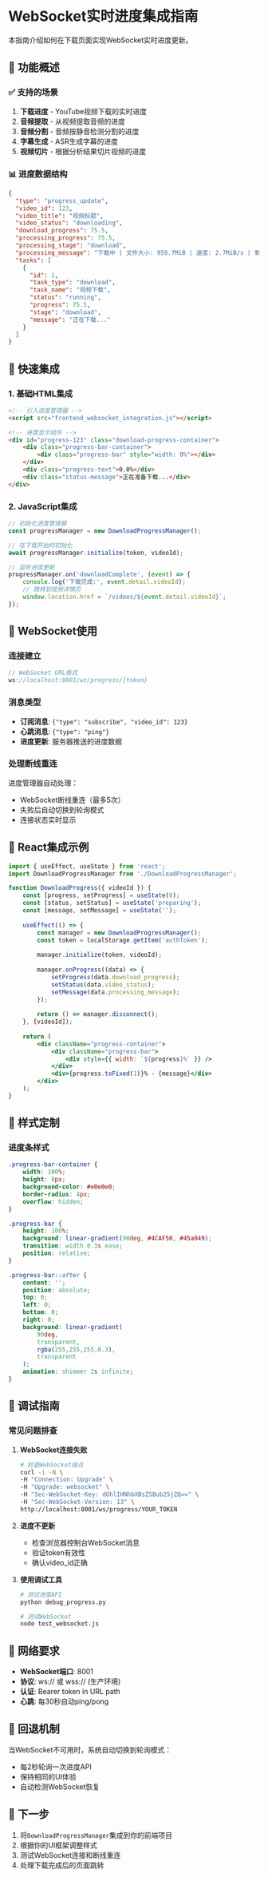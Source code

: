 # WebSocket实时进度集成指南

本指南介绍如何在下载页面实现WebSocket实时进度更新。

## 🎯 功能概述

### ✅ **支持的场景**
1. **下载进度** - YouTube视频下载的实时进度
2. **音频提取** - 从视频提取音频的进度
3. **音频分割** - 音频按静音检测分割的进度
4. **字幕生成** - ASR生成字幕的进度
5. **视频切片** - 根据分析结果切片视频的进度

### 📊 **进度数据结构**

```json
{
  "type": "progress_update",
  "video_id": 123,
  "video_title": "视频标题",
  "video_status": "downloading",
  "download_progress": 75.5,
  "processing_progress": 75.5,
  "processing_stage": "download",
  "processing_message": "下载中 | 文件大小: 959.7MiB | 速度: 2.7MiB/s | 剩余: 05:44",
  "tasks": [
    {
      "id": 1,
      "task_type": "download",
      "task_name": "视频下载",
      "status": "running",
      "progress": 75.5,
      "stage": "download",
      "message": "正在下载..."
    }
  ]
}
```

## 🚀 快速集成

### 1. 基础HTML集成

```html
<!-- 引入进度管理器 -->
<script src="frontend_websocket_integration.js"></script>

<!-- 进度显示组件 -->
<div id="progress-123" class="download-progress-container">
    <div class="progress-bar-container">
        <div class="progress-bar" style="width: 0%"></div>
    </div>
    <div class="progress-text">0.0%</div>
    <div class="status-message">正在准备下载...</div>
</div>
```

### 2. JavaScript集成

```javascript
// 初始化进度管理器
const progressManager = new DownloadProgressManager();

// 在下载开始时初始化
await progressManager.initialize(token, videoId);

// 监听进度更新
progressManager.on('downloadComplete', (event) => {
    console.log('下载完成:', event.detail.videoId);
    // 跳转到视频详情页
    window.location.href = `/videos/${event.detail.videoId}`;
});
```

## 🔧 WebSocket使用

### 连接建立
```javascript
// WebSocket URL格式
ws://localhost:8001/ws/progress/{token}
```

### 消息类型
- **订阅消息**: `{"type": "subscribe", "video_id": 123}`
- **心跳消息**: `{"type": "ping"}`
- **进度更新**: 服务器推送的进度数据

### 处理断线重连

进度管理器自动处理：
- WebSocket断线重连（最多5次）
- 失败后自动切换到轮询模式
- 连接状态实时显示

## 📱 React集成示例

```jsx
import { useEffect, useState } from 'react';
import DownloadProgressManager from './DownloadProgressManager';

function DownloadProgress({ videoId }) {
    const [progress, setProgress] = useState(0);
    const [status, setStatus] = useState('preparing');
    const [message, setMessage] = useState('');
    
    useEffect(() => {
        const manager = new DownloadProgressManager();
        const token = localStorage.getItem('authToken');
        
        manager.initialize(token, videoId);
        
        manager.onProgress((data) => {
            setProgress(data.download_progress);
            setStatus(data.video_status);
            setMessage(data.processing_message);
        });
        
        return () => manager.disconnect();
    }, [videoId]);
    
    return (
        <div className="progress-container">
            <div className="progress-bar">
                <div style={{ width: `${progress}%` }} />
            </div>
            <div>{progress.toFixed(1)}% - {message}</div>
        </div>
    );
}
```

## 🎨 样式定制

### 进度条样式
```css
.progress-bar-container {
    width: 100%;
    height: 8px;
    background-color: #e0e0e0;
    border-radius: 4px;
    overflow: hidden;
}

.progress-bar {
    height: 100%;
    background: linear-gradient(90deg, #4CAF50, #45a049);
    transition: width 0.3s ease;
    position: relative;
}

.progress-bar::after {
    content: '';
    position: absolute;
    top: 0;
    left: 0;
    bottom: 0;
    right: 0;
    background: linear-gradient(
        90deg,
        transparent,
        rgba(255,255,255,0.3),
        transparent
    );
    animation: shimmer 2s infinite;
}
```

## 🐛 调试指南

### 常见问题排查

1. **WebSocket连接失败**
   ```bash
   # 检查WebSocket端点
   curl -i -N \
   -H "Connection: Upgrade" \
   -H "Upgrade: websocket" \
   -H "Sec-WebSocket-Key: dGhlIHNhbXBsZSBub25jZQ==" \
   -H "Sec-WebSocket-Version: 13" \
   http://localhost:8001/ws/progress/YOUR_TOKEN
   ```

2. **进度不更新**
   - 检查浏览器控制台WebSocket消息
   - 验证token有效性
   - 确认video_id正确

3. **使用调试工具**
   ```bash
   # 测试进度API
   python debug_progress.py
   
   # 测试WebSocket
   node test_websocket.js
   ```

## 📡 网络要求

- **WebSocket端口**: 8001
- **协议**: ws:// 或 wss:// (生产环境)
- **认证**: Bearer token in URL path
- **心跳**: 每30秒自动ping/pong

## 🔄 回退机制

当WebSocket不可用时，系统自动切换到轮询模式：
- 每2秒轮询一次进度API
- 保持相同的UI体验
- 自动检测WebSocket恢复

## 🎯 下一步

1. 将`DownloadProgressManager`集成到你的前端项目
2. 根据你的UI框架调整样式
3. 测试WebSocket连接和断线重连
4. 处理下载完成后的页面跳转
